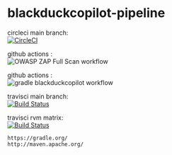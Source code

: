 # blackduckcopilot-pipeline

circleci main  branch:  
[![CircleCI](https://circleci.com/gh/githubfoam/blackduckcopilot-pipeline/tree/main.svg?style=svg)](https://circleci.com/gh/githubfoam/blackduckcopilot-pipeline/tree/main)

github actions :  
![OWASP ZAP Full Scan workflow](https://github.com/githubfoam/blackduckcopilot-pipeline/workflows/OWASP%20ZAP%20Full%20Scan%20workflow/badge.svg)

github actions :  
![gradle blackduckcopilot workflow](https://github.com/githubfoam/blackduckcopilot-pipeline/workflows/gradle%20blackduckcopilot%20workflow/badge.svg)

travisci main  branch:  
[![Build Status](https://travis-ci.com/githubfoam/blackduckcopilot-pipeline.svg?branch=main)](https://travis-ci.com/githubfoam/blackduckcopilot-pipeline)  

travisci rvm matrix:  
[![Build Status](https://travis-ci.com/githubfoam/blackduckcopilot-pipeline.svg?branch=rvm_matrix)](https://travis-ci.com/githubfoam/blackduckcopilot-pipeline) 

~~~~
https://gradle.org/
http://maven.apache.org/
~~~~